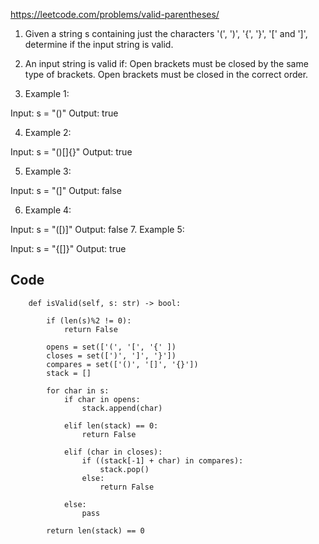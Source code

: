https://leetcode.com/problems/valid-parentheses/

1. Given a string s containing just the characters '(', ')', '{', '}', '[' and ']', determine if the input string is valid.

2. An input string is valid if:
Open brackets must be closed by the same type of brackets.
Open brackets must be closed in the correct order.
 
 
3. Example 1:

Input: s = "()"
Output: true

4. Example 2:

Input: s = "()[]{}"
Output: true

5. Example 3:

Input: s = "(]"
Output: false

6. Example 4:

Input: s = "([)]"
Output: false
7. Example 5:

Input: s = "{[]}"
Output: true


Code
----

```
    def isValid(self, s: str) -> bool:
        
        if (len(s)%2 != 0):
            return False
            
        opens = set(['(', '[', '{' ])
        closes = set([')', ']', '}'])
        compares = set(['()', '[]', '{}'])
        stack = []
        
        for char in s:
            if char in opens:
                stack.append(char)
            
            elif len(stack) == 0:
                return False
            
            elif (char in closes):
                if ((stack[-1] + char) in compares):
                    stack.pop()
                else:
                    return False
                
            else:
                pass
        
        return len(stack) == 0

```
